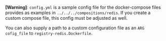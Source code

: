 **[Warning]**: `config.yml` is a sample config file for the docker-compose files provides as examples in `../../../compositions/redis`. If you create a custom compose file, this config must be adjusted as well.

You can also supply a path to a custom configuration file as an `ARG cofig_file` to `registry-redis.Dockerfile`.